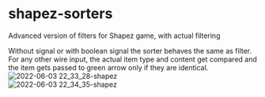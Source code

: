 # shapez-sorters
Advanced version of filters for Shapez game, with actual filtering

Without signal or with boolean signal the sorter behaves the same as filter.  
For any other wire input, the actual item type and content get compared and the item gets passed to green arrow only if they are identical.  
![2022-06-03 22_33_28-shapez](https://user-images.githubusercontent.com/10223792/171948462-968beb81-ce3a-494e-8b3e-430ca5a4036a.png)  
![2022-06-03 22_34_35-shapez](https://user-images.githubusercontent.com/10223792/171948483-cdb340bf-e854-4ef1-91a9-ecfd62ec8ced.png)  
